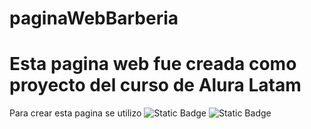 # paginaWebBarberia
<h1>Esta pagina web fue creada como proyecto del curso de Alura Latam</h1>
<p>
  Para crear esta pagina se utilizo <img alt="Static Badge" src="https://img.shields.io/badge/HTML5-red">
  <img alt="Static Badge" src="https://img.shields.io/badge/CSS3-green">
</p>
